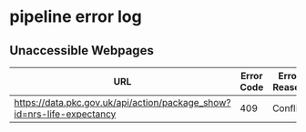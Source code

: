 # pipeline error log

## Unaccessible Webpages

|URL | Error Code | Error Reason|
|--- | --- | ---|
| https://data.pkc.gov.uk/api/action/package_show?id=nrs-life-expectancy | 409 | Conflict | 
